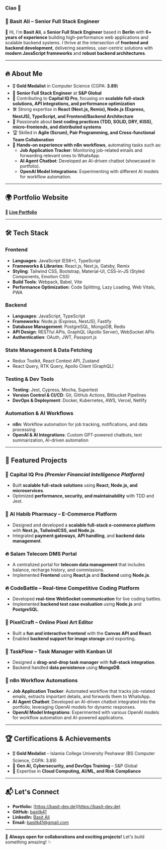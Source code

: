 ### Ciao 👋

### 🚀 **Basit Ali – Senior Full Stack Engineer**

👋 Hi, I'm **Basit Ali**, a **Senior Full Stack Engineer** based in **Berlin** with **6+ years of experience** building high-performance web applications and scalable backend systems. I thrive at the intersection of **frontend and backend development**, delivering seamless, user-centric solutions with **modern JavaScript frameworks** and **robust backend architectures**.

---

## 🔥 **About Me**

- 🎖 **Gold Medalist** in Computer Science (CGPA: **3.89**)
- 💼 **Senior Full Stack Engineer** at **S&P Global**
- 🚀 Contributing to **Capital IQ Pro**, focusing on **scalable full-stack solutions, API integrations, and performance optimization**
- 🛠 Strong expertise in **React (Next.js, Remix), Node.js (Express, NestJS), TypeScript, and Frontend/Backend Architecture**
- 📌 Passionate about **best coding practices (TDD, SOLID, DRY, KISS), micro-frontends, and distributed systems**
- 🏆 Skilled in **Agile (Scrum), Pair Programming, and Cross-functional Team Collaboration**
- 🔄 **Hands-on experience with n8n workflows**, automating tasks such as:
  - **Job Application Tracker**: Monitoring job-related emails and forwarding relevant ones to WhatsApp.
  - **AI Agent Chatbot**: Developed an AI-driven chatbot (showcased in portfolio).
  - **OpenAI Model Integrations**: Experimenting with different AI models for workflow automation.

---

## 🌍 **Portfolio Website**

**🔗 [Live Portfolio](https://basit-dev.de)**

---

## 🛠 **Tech Stack**

### **Frontend**
- **Languages**: JavaScript (ES6+), TypeScript
- **Frameworks & Libraries**: React.js, Next.js, Gatsby, Remix
- **Styling**: Tailwind CSS, Bootstrap, Material-UI, CSS-in-JS (Styled Components, Emotion CSS)
- **Build Tools**: Webpack, Babel, Vite
- **Performance Optimization**: Code Splitting, Lazy Loading, Web Vitals, PWA

### **Backend**
- **Languages**: JavaScript, TypeScript
- **Frameworks**: Node.js (Express, NestJS), Fastify
- **Database Management**: PostgreSQL, MongoDB, Redis
- **API Design**: RESTful APIs, GraphQL (Apollo Server), WebSocket APIs
- **Authentication**: OAuth, JWT, Passport.js

### **State Management & Data Fetching**
- Redux Toolkit, React Context API, Zustand
- React Query, RTK Query, Apollo Client (GraphQL)

### **Testing & Dev Tools**
- **Testing**: Jest, Cypress, Mocha, Supertest
- **Version Control & CI/CD**: Git, GitHub Actions, Bitbucket Pipelines
- **DevOps & Deployment**: Docker, Kubernetes, AWS, Vercel, Netlify

### **Automation & AI Workflows**
- **n8n**: Workflow automation for job tracking, notifications, and data processing
- **OpenAI & AI Integrations**: Custom GPT-powered chatbots, text summarization, AI-driven automation

---

## 📌 **Featured Projects**

### 🚀 **Capital IQ Pro** *(Premier Financial Intelligence Platform)*
- Built **scalable full-stack solutions** using **React, Node.js, and microservices**.
- Optimized **performance, security, and maintainability** with TDD and Jest.

### 🛒 **Al Habib Pharmacy – E-Commerce Platform**
- Designed and developed a **scalable full-stack e-commerce platform** with **Next.js, TailwindCSS, and Node.js**.
- Integrated **payment gateways**, **API handling**, and **backend data management**.

### 🔥 **Salam Telecom DMS Portal**
- A centralized portal for **telecom data management** that includes balance, recharge history, and commissions.
- Implemented **Frontend** using **React.js** and **Backend** using **Node.js**.

### 🔥 **CodeBattle – Real-time Competitive Coding Platform**
- Developed **real-time WebSocket communication** for live coding battles.
- Implemented **backend test case evaluation** using **Node.js** and **PostgreSQL**.

### 🎨 **PixelCraft – Online Pixel Art Editor**
- Built a **fun and interactive frontend** with the **Canvas API and React**.
- Enabled **backend support for image storage** and exporting.

### 📅 **TaskFlow – Task Manager with Kanban UI**
- Designed a **drag-and-drop task manager** with **full-stack integration**.
- Backend handled **data persistence** using **MongoDB**.

### 🔄 **n8n Workflow Automations**
- **Job Application Tracker**: Automated workflow that tracks job-related emails, extracts important details, and forwards them to WhatsApp.
- **AI Agent Chatbot**: Developed an AI-driven chatbot integrated into the portfolio, leveraging OpenAI models for dynamic responses.
- **OpenAI Model Integrations**: Experimented with various OpenAI models for workflow automation and AI-powered applications.

---

## 🏆 **Certifications & Achievements**

- 🎖 **Gold Medalist** – Islamia College University Peshawar (BS Computer Science, CGPA: 3.89)
- 📜 **Gen AI, Cybersecurity, and DevOps Training** – S&P Global
- 🏅 Expertise in **Cloud Computing, AI/ML, and Risk Compliance**

---

## 📬 **Let's Connect**

- **Portfolio:** [https://basit-dev.de](https://basit-dev.de)
- **GitHub:** [basitk41](https://github.com/basitk41)
- **LinkedIn:** [Basit Ali](https://www.linkedin.com/in/basitk41)
- **Email:** [basitk41@gmail.com](mailto:basitk41@gmail.com)

---

🚀 **Always open for collaborations and exciting projects!** Let's build something amazing! ✨
